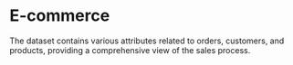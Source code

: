 # E-commerce
The dataset contains various attributes related to orders, customers, and products, providing a comprehensive view of the sales process.
